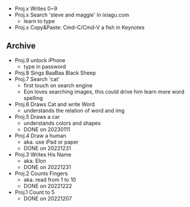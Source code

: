 - Proj.x Writes 0~9
- Proj.x Search 'steve and maggie' in ixiagu.com
  - learn to type
- Proj.x Copy&Paste: Cmd-C/Cmd-V a fish in Keynotes

## Archive

- Proj.9 unlock iPhone
  - type in password
- Proj.8 Sings BaaBaa Black Sheep
- Proj.7 Search 'cat'
  - first touch on search engine
  - Eon loves searching images, this could drive him learn more word spelling
- Proj.6 Draws Cat and write Word
  - understands the relation of word and img
- Proj.5 Draws a car
  - understands colors and shapes
  - DONE on 20230111
- Proj.4 Draw a human
  - aka. use iPad or paper
  - DONE on 20221231
- Proj.3 Writes His Name
  - aka. Elon
  - DONE on 20221231
- Proj.2 Counts Fingers
  - aka. read from 1 to 10
  - DONE on 20221222
- Proj.1 Count to 5
  - DONE on 20221207
